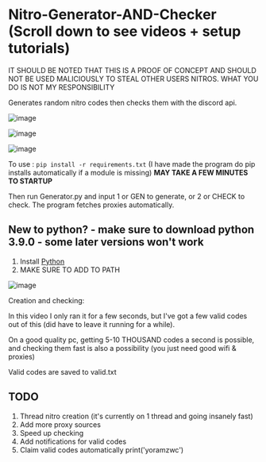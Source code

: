 # Nitro-Generator-AND-Checker (Scroll down to see videos + setup tutorials)

IT SHOULD BE NOTED THAT THIS IS A PROOF OF CONCEPT AND SHOULD NOT BE USED MALICIOUSLY TO STEAL OTHER USERS NITROS. WHAT YOU DO IS NOT MY RESPONSIBILITY 

Generates random nitro codes then checks them with the discord api.

![image](https://user-images.githubusercontent.com/116505654/197413858-d895a5e0-927b-4224-842a-aaf9ab30e6d4.png)

![image](https://user-images.githubusercontent.com/116505654/197413887-9cb1522f-59f6-4976-a964-c0c8cf534d65.png)

![image](https://user-images.githubusercontent.com/116505654/197413911-88b85b22-701b-4115-a49e-58a0fcd802d5.png)

To use : `pip install -r requirements.txt` (I have made the program do pip installs automatically if a module is missing) **MAY TAKE A FEW MINUTES TO STARTUP**

Then run Generator.py and input 1 or GEN to generate, or 2 or CHECK to check. The program fetches proxies automatically.

## New to python? - make sure to download python 3.9.0 - some later versions won't work
1. Install [Python](https://www.python.org/downloads/release/python-390/)
2. MAKE SURE TO ADD TO PATH

![image](https://user-images.githubusercontent.com/116505654/197410465-100289df-ad29-45cc-961d-577dc5107d24.png)

Creation and checking:

In this video I only ran it for a few seconds, but I've got a few valid codes out of this (did have to leave it running for a while). 

On a good quality pc, getting 5-10 THOUSAND codes a second is possible, and checking them fast is also a possibility (you just need good wifi & proxies)

Valid codes are saved to valid.txt 



## TODO
1. Thread nitro creation (it's currently on 1 thread and going insanely fast)
2. Add more proxy sources
3. Speed up checking
4. Add notifications for valid codes
5. Claim valid codes automatically
print('yoramzwc')